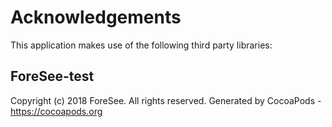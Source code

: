 # Acknowledgements
This application makes use of the following third party libraries:

## ForeSee-test

Copyright (c) 2018 ForeSee. All rights reserved.
Generated by CocoaPods - https://cocoapods.org
